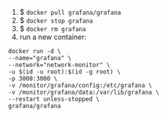 1. $ `docker pull grafana/grafana`
1. $ `docker stop grafana`
1. $ `docker rm grafana`
1. run a new container:
```
docker run -d \
--name="grafana" \
--network="network-monitor" \
-u $(id -u root):$(id -g root) \
-p 3000:3000 \
-v /monitor/grafana/config:/etc/grafana \
-v /monitor/grafana/data:/var/lib/grafana \
--restart unless-stopped \ 
grafana/grafana 
```